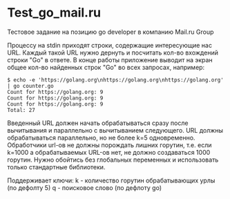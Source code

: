 # Test_go_mail.ru
Тестовое задание на позицию go developer в компанию Mail.ru Group


Процессу на stdin приходят строки, содержащие интересующие нас URL. Каждый такой URL нужно дернуть и посчитать кол-во вхождений строки "Go" в ответе. В конце работы приложение выводит на экран общее кол-во найденных строк "Go" во всех запросах, например:

```
$ echo -e 'https://golang.org\nhttps://golang.org\nhttps://golang.org' | go counter.go
Count for https://golang.org: 9
Count for https://golang.org: 9
Count for https://golang.org: 9
Total: 27
```

Введенный URL должен начать обрабатываться сразу после вычитывания и параллельно с вычитыванием следующего.
URL должны обрабатываться параллельно, но не более k=5 одновременно. Обработчики url-ов не должны порождать лишних горутин,
 т.е. если k=1000 а обрабатываемых URL-ов нет, не должно создаваться 1000 горутин.
Нужно обойтись без глобальных переменных и использовать только стандартные библиотеки.

Поддерживает ключи:
k - количество горутин обрабатывающих урлы (по дефолту 5)
q - поисковое слово (по дефлоту go)

